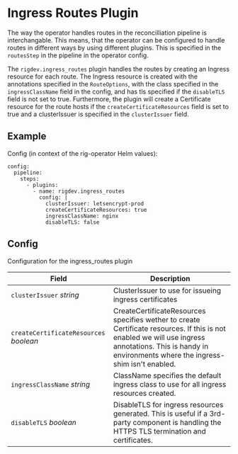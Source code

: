 # Ingress Routes Plugin

The way the operator handles routes in the reconcilliation pipeline is interchangable. This means, that the operator can be configured to handle routes in different ways by using different plugins. This is specified in the `routesStep` in the pipeline in the operator config.

The `rigdev.ingress_routes` plugin handles the routes by creating an Ingress resource for each route. The Ingress resource is created with the annotations specified in the `RouteOptions`, with the class specified in the `ingressClassName` field in the config, and has tls specified if the `disableTLS` field is not set to true. Furthermore, the plugin will create a Certificate resource for the route hosts if the `createCertificateResources` field is set to true and a clusterIssuer is specified in the `clusterIssuer` field.

## Example

Config (in context of the rig-operator Helm values):
```
config:
  pipeline:
    steps:
      - plugins:
        - name: rigdev.ingress_routes
          config: |
            clusterIssuer: letsencrypt-prod
            createCertificateResources: true
            ingressClassName: nginx
            disableTLS: false
```

## Config



Configuration for the ingress_routes plugin

| Field | Description |
| --- | --- |
| `clusterIssuer` _string_ | ClusterIssuer to use for issueing ingress certificates |
| `createCertificateResources` _boolean_ | CreateCertificateResources specifies wether to create Certificate resources. If this is not enabled we will use ingress annotations. This is handy in environments where the ingress-shim isn't enabled. |
| `ingressClassName` _string_ | ClassName specifies the default ingress class to use for all ingress resources created. |
| `disableTLS` _boolean_ | DisableTLS for ingress resources generated. This is useful if a 3rd-party component is handling the HTTPS TLS termination and certificates. |



